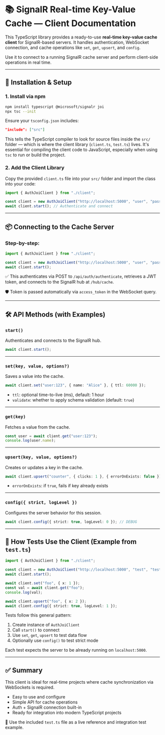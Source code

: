 # 📚 SignalR Real-time Key-Value Cache — Client Documentation

This TypeScript library provides a ready-to-use **real-time key-value cache client** for SignalR-based servers. It handles authentication, WebSocket connection, and cache operations like `set`, `get`, `upsert`, and `config`.

Use it to connect to a running SignalR cache server and perform client-side operations in real time.

---

## 🚀 Installation & Setup

### 1. Install via npm

```bash
npm install typescript @microsoft/signalr joi
npx tsc --init
```

Ensure your `tsconfig.json` includes:

```json
"include": ["src"]
```

This tells the TypeScript compiler to look for source files inside the `src/` folder — which is where the client library (`client.ts`, `test.ts`) lives. It's essential for compiling the client code to JavaScript, especially when using `tsc` to run or build the project.

### 2. Add the Client Library

Copy the provided `client.ts` file into your `src/` folder and import the class into your code:

```ts
import { AuthJoiClient } from "./client";

const client = new AuthJoiClient("http://localhost:5000", "user", "pass");
await client.start(); // Authenticate and connect
```

---

## 📦 Connecting to the Cache Server

### Step-by-step:

```ts
import { AuthJoiClient } from "./client";

const client = new AuthJoiClient("http://localhost:5000", "user", "pass");
await client.start();
```

✅ This authenticates via POST to `/api/auth/authenticate`, retrieves a JWT token, and connects to the SignalR hub at `/hub/cache`.

🛡 Token is passed automatically via `access_token` in the WebSocket query.

---

## 🛠 API Methods (with Examples)

### `start()`

Authenticates and connects to the SignalR hub.

```ts
await client.start();
```

---

### `set(key, value, options?)`

Saves a value into the cache.

```ts
await client.set("user:123", { name: "Alice" }, { ttl: 60000 });
```

- `ttl`: optional time-to-live (ms), default: 1 hour
- `validate`: whether to apply schema validation (default: `true`)

---

### `get(key)`

Fetches a value from the cache.

```ts
const user = await client.get("user:123");
console.log(user.name);
```

---

### `upsert(key, value, options?)`

Creates or updates a key in the cache.

```ts
await client.upsert("counter", { clicks: 1 }, { errorOnExists: false });
```

- `errorOnExists`: if `true`, fails if key already exists

---

### `config({ strict, logLevel })`

Configures the server behavior for this session.

```ts
await client.config({ strict: true, logLevel: 0 }); // DEBUG
```

---

## 🧪 How Tests Use the Client (Example from `test.ts`)

```ts
import { AuthJoiClient } from "./client";

const client = new AuthJoiClient("http://localhost:5000", "test", "test");
await client.start();

await client.set("foo", { x: 1 });
const val = await client.get("foo");
console.log(val);

await client.upsert("foo", { x: 2 });
await client.config({ strict: true, logLevel: 1 });
```

Tests follow this general pattern:

1. Create instance of `AuthJoiClient`
2. Call `start()` to connect
3. Use `set`, `get`, `upsert` to test data flow
4. Optionally use `config()` to test strict mode

Each test expects the server to be already running on `localhost:5000`.

---

## ✅ Summary

This client is ideal for real-time projects where cache synchronization via WebSockets is required.

- Easy to use and configure
- Simple API for cache operations
- Auth + SignalR connection built-in
- Ready for integration into modern TypeScript projects

📁 Use the included `test.ts` file as a live reference and integration test example.